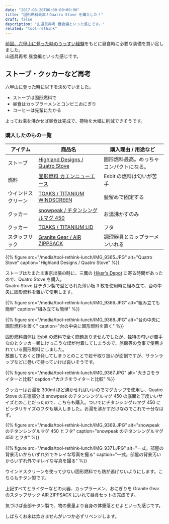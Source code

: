 ```yaml
---
date: "2017-03-20T00:00:00+09:00"
title: "固形燃料最高！Quatro Stove を購入した！"
draft: false
description: "山道具再考 昼食編といった感じです。"
related: "tool-rethink"
---
```


<!--more-->

[前回、六甲山に登った時のうっすい経験](/post/first-climb/)をもとに昼食時に必要な装備を買い足しました。  
山道具再考 昼食編といった感じです。

## ストーブ・クッカーなど再考

六甲山に登った時に以下を決めていました。

- ストーブは固形燃料で
- 昼食はカップラーメンとコンビニおにぎり
- コーヒーは先輩にたかる

よってお湯を沸かせば昼食は完成で、荷物を大幅に削減できそうです。

### 購入したのもの一覧

| アイテム | 商品名 | 購入理由 / 用途など |
| ------ | ------ | ------ |
| ストーブ | [Highland Designs / Quatro Stove](http://hikersdepot.jp/products/1277.html/) | 固形燃料最高。めっちゃコンパクトになる。 |
| 燃料 | [固形燃料 カエンニューエース](https://www.amazon.co.jp/dp/B00U3B5Q78/) | Esbit の燃料は匂いが苦手 |
| ウインドスクリーン | [TOAKS / TITANIUM WINDSCREEN](https://www.toaksoutdoor.com/collections/accessory/products/wsc) | 髪留めで固定する |
| クッカー | [snowpeak / チタンシングルマグ 450](https://store.snowpeak.co.jp/item/10053) | お湯沸かすのみ |
| クッカー | [TOAKS / TITANIUM LID](https://www.toaksoutdoor.com/collections/accessory/products/lid-new) | フタ |
| スタッフサック | [Granite Gear / AIR ZIPPSACK](http://www.granitegear.com/air-zippsack.html) | 調理器具とカップラーメンいれる |


{{% figure src="/media/tool-rethink-lunch/IMG_9365.JPG" alt="Quatro Stove" caption="Highland Designs / Quatro Stove" %}}

ストーブはたまたま東京出張の時に、三鷹の [Hiker&#039;s Depot](http://hikersdepot.jp/) に寄る時間があったので、Quatro Stove を購入。  
Quatro Stove はチタン製で型どられた薄い板 3 枚を使用時に組み立て、台の中央に固形燃料を置いて使用します。

{{% figure src="/media/tool-rethink-lunch/IMG_9366.JPG" alt="組み立ても簡単" caption="組み立ても簡単" %}}

{{% figure src="/media/tool-rethink-lunch/IMG_9368.JPG" alt="台の中央に固形燃料を置く" caption="台の中央に固形燃料を置く" %}}

固形燃料自体は Esbit の燃料で全く問題ありませんでしたが、独特の匂いが苦手なのとクッカー類にけっこうな煤が付着してしまうので、旅館等の食事で使用されている固形燃料にしました。  
放置しておくと揮発してしまうとのことで若干取り扱いが面倒ですが、サランラップなどに巻いて持っていけば良いそうです。

{{% figure src="/media/tool-rethink-lunch/IMG_9367.JPG" alt="大きさをライターと比較" caption="大きさをライターと比較" %}}

クッカーはお湯を 300ml ほど沸かせればいいのでマグカップを使用し、Quatro Stove の五徳部分は snowpeak のチタンシングルマグ 450 の底面と丁度いいサイズとのことだったので、こちらも購入。ついでにチタンシングルマグ 450 にピッタリサイズのフタも購入しました。お湯を沸かすだけなのでこれで十分なはず。

{{% figure src="/media/tool-rethink-lunch/IMG_9369.JPG" alt="snowpeak のチタンシングルマグ 450 とフタ" caption="snowpeak のチタンシングルマグ 450 とフタ" %}}

{{% figure src="/media/tool-rethink-lunch/IMG_9371.JPG" alt="一式。部屋の背景汚いからいずれ外でキレイな写真を撮る" caption="一式。部屋の背景汚いからいずれ外でキレイな写真を撮る" %}}

ウインドスクリーンを使って少ない固形燃料でも熱が逃げないようにします。こちらもチタン製です。

上記すべてとライターなどの火器、カップラーメン、おにぎりを Granite Gear のスタッフサック AIR ZIPPSACK にいれて昼食セットの完成です。

気づけば全部チタン製で、物の重量より自身の体重落とせよといった感じです。

しばらくお米は炊きませんがいつか必ずリベンジします。
